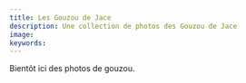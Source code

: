 ```yaml
---
title: Les Gouzou de Jace
description: Une collection de photos des Gouzou de Jace
image:
keywords:
---
```


Bientôt ici des photos de gouzou.
